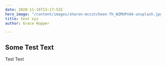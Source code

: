 ```yaml
---
date: 2020-11-16T13:17:53Z
hero_image: "/content/images/sharon-mccutcheon-Th_WZMUPnO4-unsplash.jpg"
title: test xyz
author: Grace Hopper

---
```

## Some Test Text

Test Text